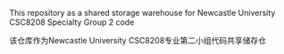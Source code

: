 This repository as a shared storage warehouse for Newcastle University CSC8208 Specialty Group 2 code  

该仓库作为Newcastle University CSC8208专业第二小组代码共享储存仓
